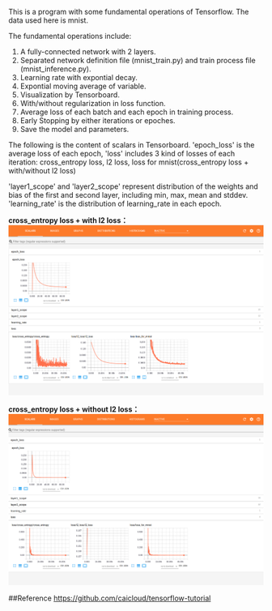 This is a program with some fundamental operations of Tensorflow. The data used here is mnist.

The fundamental operations include:
1. A fully-connected network with 2 layers.
2. Separated network definition file (mnist_train.py) and train process file (mnist_inference.py).
3. Learning rate with expontial decay.
4. Expontial moving average of variable.
5. Visualization by Tensorboard.
6. With/without regularization in loss function.
7. Average loss of each batch and each epoch in training process.
8. Early Stopping by either iterations or epoches.
9. Save the model and parameters.

The following is the content of scalars in Tensorboard. 'epoch_loss' is the average loss of each epoch, 'loss' includes 3 kind of losses of each iteration: cross_entropy loss, l2 loss, loss for mnist(cross_entropy loss + with/without l2 loss)

'layer1_scope' and 'layer2_scope' represent distribution of the weights and bias of the first and second layer, including min, max, mean and stddev. 'learning_rate' is the distribution of learning_rate in each epoch.

**cross_entropy loss + with l2 loss：**
![image](https://github.com/mna12478/Tensorflow_mnist/raw/master/tensorboard_cross_l2.png)

**cross_entropy loss + without l2 loss：**
![image](https://github.com/mna12478/Tensorflow_mnist/raw/master/tensorboard_cross.png)

##Reference
https://github.com/caicloud/tensorflow-tutorial
